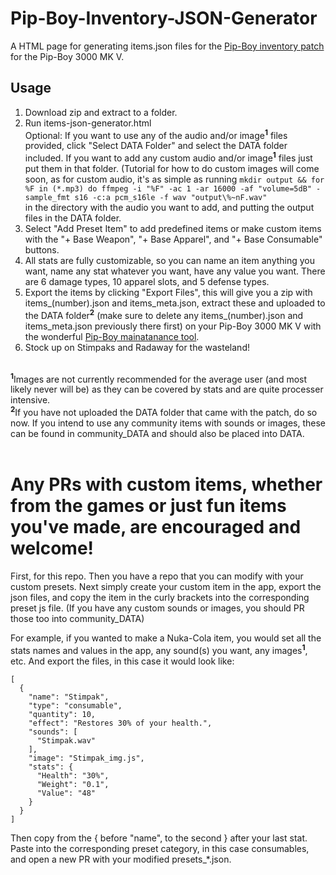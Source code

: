 # Pip-Boy-Inventory-JSON-Generator
A HTML page for generating items.json files for the [Pip-Boy inventory patch](https://github.com/AidanLeeCalamera/Pip-Boy-Inventory-Patch) for the Pip-Boy 3000 MK V.

## Usage
1. Download zip and extract to a folder.  
2. Run items-json-generator.html  
   Optional: If you want to use any of the audio and/or image<sup>**1**</sup> files provided, click "Select DATA Folder" and select the DATA folder included. If you want to add any custom audio and/or image<sup>**1**</sup> files just put them in that folder. (Tutorial for how to do custom images will come soon, as for custom audio, it's as simple as running
   `mkdir output && for %F in (*.mp3) do ffmpeg -i "%F" -ac 1 -ar 16000 -af "volume=5dB" -sample_fmt s16 -c:a pcm_s16le -f wav "output\%~nF.wav"`  
   in the directory with the audio you want to add, and putting the output files in the DATA folder.  
5. Select "Add Preset Item" to add predefined items or make custom items with the "+ Base Weapon", "+ Base Apparel", and "+ Base Consumable" buttons.
6. All stats are fully customizable, so you can name an item anything you want, name any stat whatever you want, have any value you want. There are 6 damage types, 10 apparel slots, and 5 defense types.  
7. Export the items by clicking "Export Files", this will give you a zip with items_(number).json and items_meta.json, extract these and uploaded to the DATA folder<sup>**2**</sup> (make sure to delete any items_(number).json and items_meta.json previously there first) on your Pip-Boy 3000 MK V with the wonderful [Pip-Boy mainatanance tool](https://pip-boy.com/3000-mk-v/maintenance).  
8. Stock up on Stimpaks and Radaway for the wasteland!

\
<sup>**1**</sup>Images are not currently recommended for the average user (and most likely never will be) as they can be covered by stats and are quite processer intensive.<br/>
<sup>**2**</sup>If you have not uploaded the DATA folder that came with the patch, do so now. If you intend to use any community items with sounds or images, these can be found in community_DATA and should also be placed into DATA.
<br/>
<br/>

# Any PRs with custom items, whether from the games or just fun items you've made, are encouraged and welcome!
First, for this repo. Then you have a repo that you can modify with your custom presets.
Next simply create your custom item in the app, export the json files, and copy the item in the curly brackets into the corresponding preset js file. (If you have any custom sounds or images, you should PR those too into community_DATA)<br/>

For example, if you wanted to make a Nuka-Cola item, you would set all the stats names and values in the app, any sound(s) you want, any images<sup>**1**</sup>, etc. And export the files, in this case it would look like:
```
[
  {
    "name": "Stimpak",
    "type": "consumable",
    "quantity": 10,
    "effect": "Restores 30% of your health.",
    "sounds": [
      "Stimpak.wav"
    ],
    "image": "Stimpak_img.js",
    "stats": {
      "Health": "30%",
      "Weight": "0.1",
      "Value": "48"
    }
  }
]
```
Then copy from the { before "name", to the second } after your last stat. Paste into the corresponding preset category, in this case consumables, and open a new PR with your modified presets_*.json.
